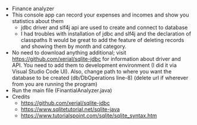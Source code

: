 - Finance analyzer
- This console app can record your expenses and incomes and show you statistics about them
  - jdbc driver and slf4j api are used to create and connect to database
  - I had troubles with installation of jdbc and slf4j and the declaration of classpaths
    It would be great to add the feature of deleting records and showing them by month and category.
- No need to download anything additional; visit https://github.com/xerial/sqlite-jdbc for information
  about driver and API. You need to add them to development environment (I did it via Visual Studio Code UI).
  Also, change path to where you want the database to be created (db/DbOperations line-8) (delete url if wherever from you are running the program)
- Run the main file (FinantialAnalyzer.java)
- Credits
  - https://github.com/xerial/sqlite-jdbc
  - https://www.sqlitetutorial.net/sqlite-java
  - https://www.tutorialspoint.com/sqlite/sqlite_syntax.htm
  